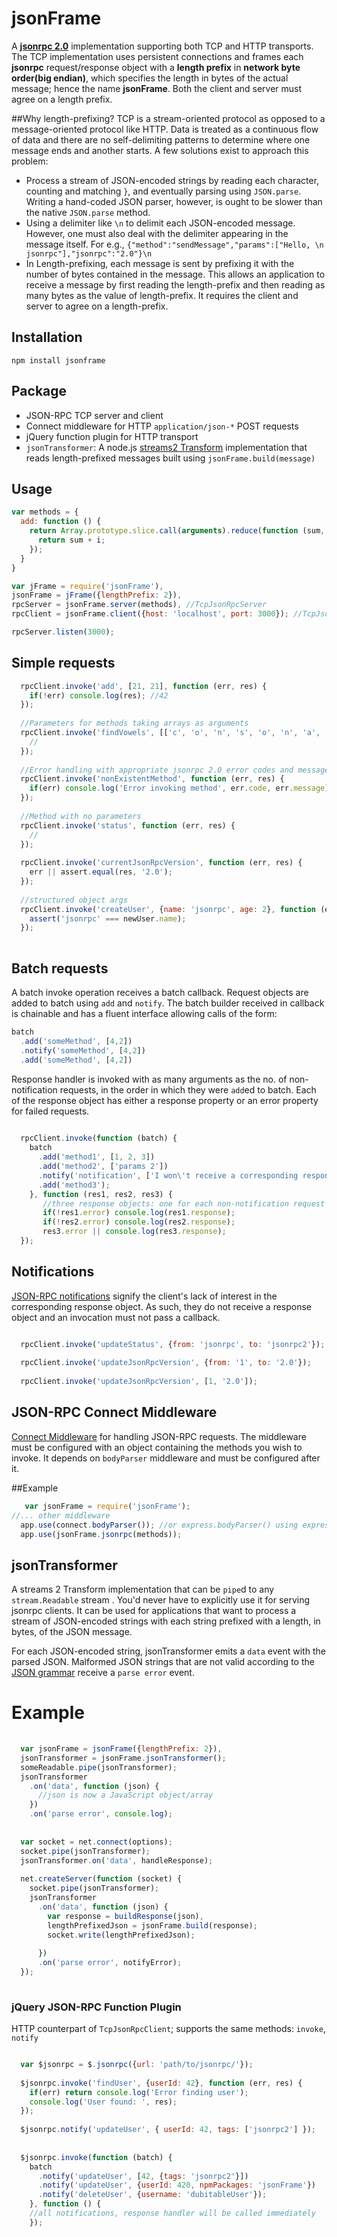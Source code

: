 jsonFrame
=========

A **[jsonrpc 2.0]** implementation supporting both TCP and HTTP transports. The TCP implementation uses persistent connections and frames each **jsonrpc** request/response object with a **length prefix** in **network byte order(big endian)**, which specifies the length in bytes of the actual message; hence the name **jsonFrame**.
Both the client and server must agree on a length prefix.

##Why length-prefixing?
TCP is a stream-oriented protocol as opposed to a message-oriented protocol like HTTP. Data is treated as a continuous flow of data and there are no self-delimiting patterns to determine where one message ends and another starts. 
A few solutions exist to approach this problem:
* Process a stream of JSON-encoded strings by reading each character, counting and matching `}`, and eventually parsing using `JSON.parse`. Writing a hand-coded JSON parser, however, is ought to be slower than the native `JSON.parse` method.
* Using a delimiter like `\n` to delimit each JSON-encoded message. However, one must also deal with the delimiter appearing in the message itself. For e.g., `{"method":"sendMessage","params":["Hello, \n jsonrpc"],"jsonrpc":"2.0"}\n`
* In Length-prefixing, each message is sent by prefixing it with the number of bytes contained in the message. This allows an application to receive a message by first reading the length-prefix and then reading as many bytes as the value of length-prefix. It requires the client and server to agree on a length-prefix.

## Installation
`npm install jsonframe`


## Package
* JSON-RPC TCP server and client
* Connect middleware for HTTP `application/json-*` POST requests
* jQuery function plugin for HTTP transport
* `jsonTransformer`: A node.js [streams2 Transform] implementation that reads length-prefixed messages built using `jsonFrame.build(message)`


## Usage

```javascript
var methods = {
  add: function () {
    return Array.prototype.slice.call(arguments).reduce(function (sum, i) {
      return sum + i;
    });
  }
}

var jFrame = require('jsonFrame'),
jsonFrame = jFrame({lengthPrefix: 2}),
rpcServer = jsonFrame.server(methods), //TcpJsonRpcServer
rpcClient = jsonFrame.client({host: 'localhost', port: 3000}); //TcpJsonRpcClient

rpcServer.listen(3000);

```

## Simple requests

```javascript
  rpcClient.invoke('add', [21, 21], function (err, res) {
    if(!err) console.log(res); //42
  });
  
  //Parameters for methods taking arrays as arguments
  rpcClient.invoke('findVowels', [['c', 'o', 'n', 's', 'o', 'n', 'a', 'n', 't']], function (err, res) {
    // 
  });
  
  //Error handling with appropriate jsonrpc 2.0 error codes and messages
  rpcClient.invoke('nonExistentMethod', function (err, res) {
    if(err) console.log('Error invoking method', err.code, err.message);
  });
  
  //Method with no parameters
  rpcClient.invoke('status', function (err, res) {
    //
  });
  
  rpcClient.invoke('currentJsonRpcVersion', function (err, res) {
    err || assert.equal(res, '2.0');
  });
  
  //structured object args
  rpcClient.invoke('createUser', {name: 'jsonrpc', age: 2}, function (err, newUser) {
    assert('jsonrpc' === newUser.name);
  });
  
```

## Batch requests
  A batch invoke operation receives a batch callback. Request objects are added to batch using `add` and `notify`.
  The batch builder received in callback is chainable and has a fluent interface allowing calls of the form:
  ``` javascript
  batch
    .add('someMethod', [4,2])
    .notify('someMethod', [4,2])
    .add('someMethod', [4,2])
  
  ```
  
  Response handler is invoked with as many arguments as the no. of non-notification requests, in the order in which they   were `add`ed to batch. Each of the response object has either a response property or an error property for failed       requests.

```javascript
  
  rpcClient.invoke(function (batch) {
    batch
      .add('method1', [1, 2, 3])
      .add('method2', ['params 2'])
      .notify('notification', ['I won\'t receive a corresponding response object'])
      .add('method3');
    }, function (res1, res2, res3) {
       //three response objects: one for each non-notification request in the order methods were added to batch
       if(!res1.error) console.log(res1.response);
       if(!res2.error) console.log(res2.response);
       res3.error || console.log(res3.response);
  });
```


## Notifications
[JSON-RPC notifications] signify the client's lack of interest in the corresponding response object. As such, they do not receive a response object and an invocation must not pass a callback.

```javascript

  rpcClient.invoke('updateStatus', {from: 'jsonrpc', to: 'jsonrpc2'});
  
  rpcClient.invoke('updateJsonRpcVersion', {from: '1', to: '2.0'});
  
  rpcClient.invoke('updateJsonRpcVersion', [1, '2.0']);

```

## JSON-RPC Connect Middleware
[Connect Middleware] for handling JSON-RPC requests. The middleware must be configured with an object containing the methods you wish to invoke. It depends on `bodyParser` middleware and must be configured after it.

##Example

```javascript
   var jsonFrame = require('jsonFrame');
//... other middleware
  app.use(connect.bodyParser()); //or express.bodyParser() using express
  app.use(jsonFrame.jsonrpc(methods));

```

## jsonTransformer
A streams 2 Transform implementation that can be `pipe`d to any `stream.Readable` stream . You'd never have to explicitly use it for serving jsonrpc clients. It can be used for applications that want to process a stream of JSON-encoded strings with each string prefixed with a length, in bytes, of the JSON message.

For each JSON-encoded string, jsonTransformer emits a `data` event with the parsed JSON. Malformed JSON strings that are not valid according to the [JSON grammar] receive a `parse error` event.

# Example

```javascript
  
  var jsonFrame = jsonFrame({lengthPrefix: 2}),
  jsonTransformer = jsonFrame.jsonTransformer();
  someReadable.pipe(jsonTransformer);
  jsonTransformer
    .on('data', function (json) {
      //json is now a JavaScript object/array
    })
    .on('parse error', console.log);
    
  
  var socket = net.connect(options);
  socket.pipe(jsonTransformer);
  jsonTransformer.on('data', handleResponse);
  
  net.createServer(function (socket) {
    socket.pipe(jsonTransformer);
    jsonTransformer
      .on('data', function (json) {
        var response = buildResponse(json),
        lengthPrefixedJson = jsonFrame.build(response);
        socket.write(lengthPrefixedJson);
        
      })
      .on('parse error', notifyError);
  });
  
```

### jQuery JSON-RPC Function Plugin
HTTP counterpart of `TcpJsonRpcClient`; supports the same methods: `invoke`, `notify`


```javascript

  var $jsonrpc = $.jsonrpc({url: 'path/to/jsonrpc/'});
  
  $jsonrpc.invoke('findUser', {userId: 42}, function (err, res) {
    if(err) return console.log('Error finding user');
    console.log('User found: ', res);
  });
  
  $jsonrpc.notify('updateUser', { userId: 42, tags: ['jsonrpc2'] });
  
  
  $jsonrpc.invoke(function (batch) {
    batch
      .notify('updateUser', [42, {tags: 'jsonrpc2'}])
      .notify('updateUser', {userId: 420, npmPackages: 'jsonFrame'})
      .notify('deleteUser', {username: 'dubitableUser'});
    }, function () {
    //all notifications, response handler will be called immediately
    });

```

[jsonrpc 2.0]: www.jsonrpc.org
[streams2 Transform]: http://nodejs.org/api/stream.html#stream_class_stream_transform_1
[JSON-RPC notifications]: http://www.jsonrpc.org/specification#notification
[Connect Middleware]: http://www.senchalabs.org/connect/
[JSON grammar]: http://www.json.org/
